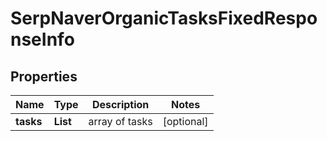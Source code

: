 # SerpNaverOrganicTasksFixedResponseInfo


## Properties

| Name | Type | Description | Notes |
|------------ | ------------- | ------------- | -------------|
**tasks** | **List<SerpNaverOrganicTasksFixedTaskInfo>** | array of tasks |[optional]|